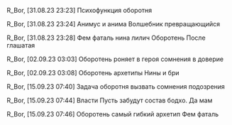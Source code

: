 
R_Bor, [31.08.23 23:23]
Психофункция оборотня

R_Bor, [31.08.23 23:24]
Анимус и анима
Волшебник превращающийся

R_Bor, [31.08.23 23:28]
Фем фаталь нина лилич
Оборотень
После глашатая

R_Bor, [02.09.23 03:03]
Оборотень роняет в героя сомнения в доверие

R_Bor, [02.09.23 03:08]
Оборотень архетипы
Нины и бри

R_Bor, [15.09.23 07:40]
Задача оборотня вызвать сомнения подозрения

R_Bor, [15.09.23 07:44]
Власти
Пусть забудут состав бодхо. Да мам

R_Bor, [15.09.23 07:46]
Оборотень самый гибкий архетип
Фем фаталь

